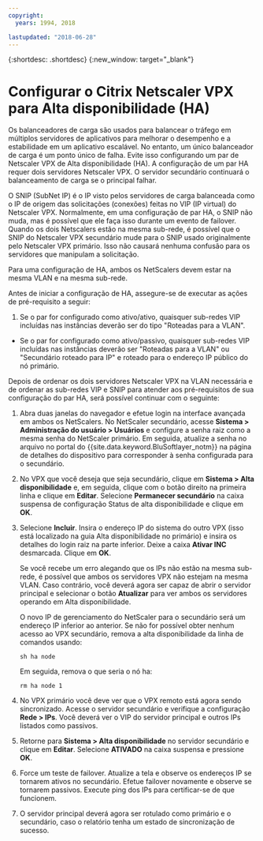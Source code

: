 ```yaml
---
copyright:
  years: 1994, 2018

lastupdated: "2018-06-28"
---
```


{:shortdesc: .shortdesc}
{:new_window: target="_blank"}

# Configurar o Citrix Netscaler VPX para Alta disponibilidade (HA)

Os balanceadores de carga são usados para balancear o tráfego em múltiplos servidores de aplicativos para melhorar o desempenho e a estabilidade em um aplicativo escalável. No entanto, um único balanceador de carga é um ponto único de falha. Evite isso configurando um par de Netscaler VPX de Alta disponibilidade (HA). A configuração de um par HA requer dois servidores Netscaler VPX. O servidor secundário continuará o balanceamento de carga se o principal falhar. 

O SNIP (SubNet IP) é o IP visto pelos servidores de carga balanceada como o IP de origem das solicitações (conexões) feitas no VIP (IP virtual) do Netscaler VPX. Normalmente, em uma configuração de par HA, o SNIP não muda, mas é possível que ele faça isso durante um evento de failover. Quando os dois Netscalers estão na mesma sub-rede, é possível que o SNIP do Netscaler VPX secundário mude para o SNIP usado originalmente pelo Netscaler VPX primário. Isso não causará nenhuma confusão para os servidores que manipulam a solicitação.

Para uma configuração de HA, ambos os NetScalers devem estar na mesma VLAN e na mesma sub-rede.

Antes de iniciar a configuração de HA, assegure-se de executar as ações de pré-requisito a seguir:

1. Se o par for configurado como ativo/ativo, quaisquer sub-redes VIP incluídas nas instâncias deverão ser do tipo "Roteadas para a VLAN".
* Se o par for configurado como ativo/passivo, quaisquer sub-redes VIP incluídas nas instâncias deverão ser "Roteadas para a VLAN" ou "Secundário roteado para IP" e roteado para o endereço IP público do nó primário.

Depois de ordenar os dois servidores Netscaler VPX na VLAN necessária e de ordenar as sub-redes VIP e SNIP para atender aos pré-requisitos de sua configuração do par HA, será possível continuar com o seguinte:

1. Abra duas janelas do navegador e efetue login na interface avançada em ambos os NetScalers. No NetScaler secundário, acesse **Sistema > Administração do usuário > Usuários** e configure a senha raiz como a mesma senha do NetScaler primário. Em seguida, atualize a senha no arquivo no portal do {{site.data.keyword.BluSoftlayer_notm}} na página de detalhes do dispositivo para corresponder à senha configurada para o secundário.

2. No VPX que você deseja que seja secundário, clique em **Sistema > Alta disponibilidade** e, em seguida, clique com o botão direito na primeira linha e clique em **Editar**. Selecione **Permanecer secundário** na caixa suspensa de configuração Status de alta disponibilidade e clique em **OK**.

3. Selecione **Incluir**. Insira o endereço IP do sistema do outro VPX (isso está localizado na guia Alta disponibilidade no primário) e insira os detalhes do login raiz na parte inferior. Deixe a caixa **Ativar INC** desmarcada. Clique em **OK**. 
	
	Se você recebe um erro alegando que os IPs não estão na mesma sub-rede, é possível que ambos os servidores VPX não estejam na mesma VLAN. Caso contrário, você deverá agora ser capaz de abrir o servidor principal e selecionar o botão **Atualizar** para ver ambos os servidores operando em Alta disponibilidade. 

	O novo IP de gerenciamento do NetScaler para o secundário será um endereço IP inferior ao anterior. Se não for possível obter nenhum acesso ao VPX secundário, remova a alta disponibilidade da linha de comandos usando:

	`sh ha node`

	Em seguida, remova o que seria o nó ha:
	
	`rm ha node 1`

4. No VPX primário você deve ver que o VPX remoto está agora sendo sincronizado. Acesse o servidor secundário e verifique a configuração **Rede > IPs**. Você deverá ver o VIP do servidor principal e outros IPs listados como passivos.

6. Retorne para **Sistema > Alta disponibilidade** no servidor secundário e clique em **Editar**. Selecione **ATIVADO** na caixa suspensa e pressione **OK**.

7. Force um teste de failover. Atualize a tela e observe os endereços IP se tornarem ativos no secundário. Efetue failover novamente e observe se tornarem passivos. Execute ping dos IPs para certificar-se de que funcionem.

8. O servidor principal deverá agora ser rotulado como primário e o secundário, caso o relatório tenha um estado de sincronização de sucesso.
